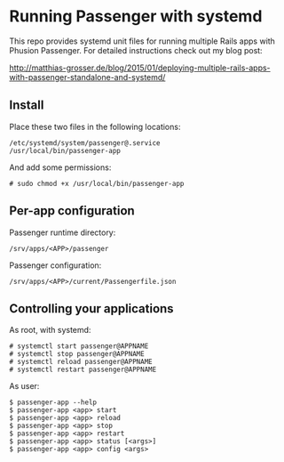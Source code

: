 # Running Passenger with systemd

This repo provides systemd unit files for running multiple Rails apps with Phusion Passenger. For detailed instructions check out my blog post:

http://matthias-grosser.de/blog/2015/01/deploying-multiple-rails-apps-with-passenger-standalone-and-systemd/

## Install

Place these two files in the following locations:
```
/etc/systemd/system/passenger@.service
/usr/local/bin/passenger-app
```

And add some permissions:

```
# sudo chmod +x /usr/local/bin/passenger-app
```

## Per-app configuration

Passenger runtime directory:
```
/srv/apps/<APP>/passenger
```

Passenger configuration:
```
/srv/apps/<APP>/current/Passengerfile.json
```

## Controlling your applications

As root, with systemd:
```
# systemctl start passenger@APPNAME
# systemctl stop passenger@APPNAME
# systemctl reload passenger@APPNAME
# systemctl restart passenger@APPNAME
```

As user:
```
$ passenger-app --help
$ passenger-app <app> start
$ passenger-app <app> reload
$ passenger-app <app> stop
$ passenger-app <app> restart
$ passenger-app <app> status [<args>]
$ passenger-app <app> config <args>
```
